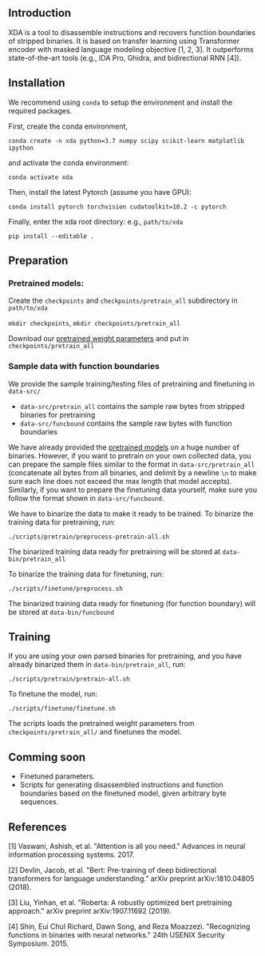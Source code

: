 ## Introduction

XDA is a tool to disassemble instructions and recovers function boundaries of stripped binaries. It is based on transfer learning using Transformer encoder with masked language modeling objective [1, 2, 3]. It outperforms state-of-the-art tools (e.g., IDA Pro, Ghidra, and bidirectional RNN [4]).

## Installation
We recommend using `conda` to setup the environment and install the required packages.

First, create the conda environment,

`conda create -n xda python=3.7 numpy scipy scikit-learn matplotlib ipython`

and activate the conda environment:

`conda activate xda`

Then, install the latest Pytorch (assume you have GPU):

`conda install pytorch torchvision cudatoolkit=10.2 -c pytorch`

Finally, enter the xda root directory: e.g., `path/to/xda`

`pip install --editable .`

## Preparation

### Pretrained models:

Create the `checkpoints` and `checkpoints/pretrain_all` subdirectory in `path/to/xda`

`mkdir checkpoints`, `mkdir checkpoints/pretrain_all`

Download our [pretrained weight parameters](https://drive.google.com/file/d/18LMUt6xJGTrSJ4HoaXBUYt2le3YNGcOu/view?usp=sharing) and put in `checkpoints/pretrain_all`

### Sample data with function boundaries

We provide the sample training/testing files of pretraining and finetuning in `data-src/`

- `data-src/pretrain_all` contains the sample raw bytes from stripped binaries for pretraining
- `data-src/funcbound` contains the sample raw bytes with function boundaries


We have already provided the [pretrained models](https://drive.google.com/file/d/18LMUt6xJGTrSJ4HoaXBUYt2le3YNGcOu/view?usp=sharing) on a huge number of binaries. However, if you want to pretrain on your own collected data, you can prepare the sample files similar to the format in `data-src/pretrain_all` (concatenate all bytes from all binaries, and delimit by a newline `\n` to make sure each line does not exceed the max length that model accepts). 
Similarly, if you want to prepare the finetuning data yourself, make sure you follow the format shown in `data-src/funcbound`.

We have to binarize the data to make it ready to be trained. To binarize the training data for pretraining, run:

`./scripts/pretrain/preprocess-pretrain-all.sh`

The binarized training data ready for pretraining will be stored at `data-bin/pretrain_all`

To binarize the training data for finetuning, run:

`./scripts/finetune/preprocess.sh`

The binarized training data ready for finetuning (for function boundary) will be stored at `data-bin/funcbound`

## Training

If you are using your own parsed binaries for pretraining, and you have already binarized them in `data-bin/pretrain_all`, run:

`./scripts/pretrain/pretrain-all.sh`

To finetune the model, run:

`./scripts/finetune/finetune.sh`

The scripts loads the pretrained weight parameters from `checkpoints/pretrain_all/` and finetunes the model.

## Comming soon

- Finetuned parameters.
- Scripts for generating disassembled instructions and function boundaries based on the finetuned model, given arbitrary byte sequences.

## References
[1] Vaswani, Ashish, et al. "Attention is all you need." Advances in neural information processing systems. 2017.

[2] Devlin, Jacob, et al. "Bert: Pre-training of deep bidirectional transformers for language understanding." arXiv preprint arXiv:1810.04805 (2018).

[3] Liu, Yinhan, et al. "Roberta: A robustly optimized bert pretraining approach." arXiv preprint arXiv:1907.11692 (2019).

[4] Shin, Eui Chul Richard, Dawn Song, and Reza Moazzezi. "Recognizing functions in binaries with neural networks." 24th USENIX Security Symposium. 2015.